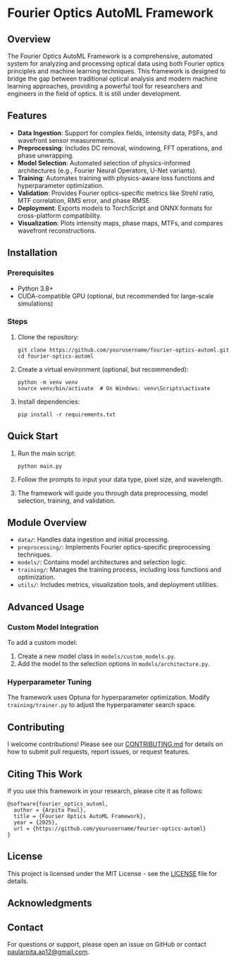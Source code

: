 # Fourier Optics AutoML Framework

## Overview

The Fourier Optics AutoML Framework is a comprehensive, automated system for analyzing and processing optical data using both Fourier optics principles and machine learning techniques. This framework is designed to bridge the gap between traditional optical analysis and modern machine learning approaches, providing a powerful tool for researchers and engineers in the field of optics. It is still under development.

## Features

- **Data Ingestion**: Support for complex fields, intensity data, PSFs, and wavefront sensor measurements.
- **Preprocessing**: Includes DC removal, windowing, FFT operations, and phase unwrapping.
- **Model Selection**: Automated selection of physics-informed architectures (e.g., Fourier Neural Operators, U-Net variants).
- **Training**: Automates training with physics-aware loss functions and hyperparameter optimization.
- **Validation**: Provides Fourier optics-specific metrics like Strehl ratio, MTF correlation, RMS error, and phase RMSE.
- **Deployment**: Exports models to TorchScript and ONNX formats for cross-platform compatibility.
- **Visualization**: Plots intensity maps, phase maps, MTFs, and compares wavefront reconstructions.

## Installation

### Prerequisites
- Python 3.8+
- CUDA-compatible GPU (optional, but recommended for large-scale simulations)

### Steps
1. Clone the repository:
   ```
   git clone https://github.com/yourusername/fourier-optics-automl.git
   cd fourier-optics-automl
   ```

2. Create a virtual environment (optional, but recommended):
   ```
   python -m venv venv
   source venv/bin/activate  # On Windows: venv\Scripts\activate
   ```

3. Install dependencies:
   ```
   pip install -r requirements.txt
   ```

## Quick Start

1. Run the main script:
   ```
   python main.py
   ```

2. Follow the prompts to input your data type, pixel size, and wavelength.

3. The framework will guide you through data preprocessing, model selection, training, and validation.

## Module Overview

- `data/`: Handles data ingestion and initial processing.
- `preprocessing/`: Implements Fourier optics-specific preprocessing techniques.
- `models/`: Contains model architectures and selection logic.
- `training/`: Manages the training process, including loss functions and optimization.
- `utils/`: Includes metrics, visualization tools, and deployment utilities.

## Advanced Usage

### Custom Model Integration

To add a custom model:

1. Create a new model class in `models/custom_models.py`.
2. Add the model to the selection options in `models/architecture.py`.

### Hyperparameter Tuning

The framework uses Optuna for hyperparameter optimization. Modify `training/trainer.py` to adjust the hyperparameter search space.

## Contributing

I welcome contributions! Please see our [CONTRIBUTING.md](CONTRIBUTING.md) for details on how to submit pull requests, report issues, or request features.

## Citing This Work

If you use this framework in your research, please cite it as follows:

```
@software{fourier_optics_automl,
  author = {Arpita Paul},
  title = {Fourier Optics AutoML Framework},
  year = {2025},
  url = {https://github.com/yourusername/fourier-optics-automl}
}
```

## License

This project is licensed under the MIT License - see the [LICENSE](LICENSE) file for details.

## Acknowledgments



## Contact

For questions or support, please open an issue on GitHub or contact paularpita.ap12@gmail.com.
